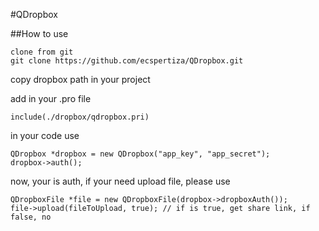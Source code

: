 #QDropbox

##How to use

	clone from git 
	git clone https://github.com/ecspertiza/QDropbox.git

copy dropbox path in your project

add in your .pro file 

	include(./dropbox/qdropbox.pri)

in your code use

	QDropbox *dropbox = new QDropbox("app_key", "app_secret");
	dropbox->auth();

now, your is auth, if your need upload file, please use

	QDropboxFile *file = new QDropboxFile(dropbox->dropboxAuth());
	file->upload(fileToUpload, true); // if is true, get share link, if false, no


